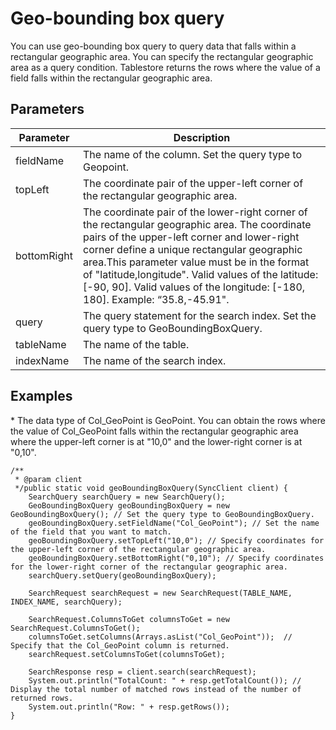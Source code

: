 # Geo-bounding box query

You can use geo-bounding box query to query data that falls within a rectangular geographic area. You can specify the rectangular geographic area as a query condition. Tablestore returns the rows where the value of a field falls within the rectangular geographic area.

## Parameters

|Parameter|Description|
|---------|-----------|
|fieldName|The name of the column. Set the query type to Geopoint.|
|topLeft|The coordinate pair of the upper-left corner of the rectangular geographic area.|
|bottomRight|The coordinate pair of the lower-right corner of the rectangular geographic area. The coordinate pairs of the upper-left corner and lower-right corner define a unique rectangular geographic area.This parameter value must be in the format of "latitude,longitude". Valid values of the latitude: \[-90, 90\]. Valid values of the longitude: \[-180, 180\]. Example: “35.8,-45.91". |
|query|The query statement for the search index. Set the query type to GeoBoundingBoxQuery.|
|tableName|The name of the table.|
|indexName|The name of the search index.|

## Examples

\* The data type of Col\_GeoPoint is GeoPoint. You can obtain the rows where the value of Col\_GeoPoint falls within the rectangular geographic area where the upper-left corner is at "10,0" and the lower-right corner is at "0,10".

```
/**
 * @param client
 */public static void geoBoundingBoxQuery(SyncClient client) {
    SearchQuery searchQuery = new SearchQuery();
    GeoBoundingBoxQuery geoBoundingBoxQuery = new GeoBoundingBoxQuery(); // Set the query type to GeoBoundingBoxQuery.
    geoBoundingBoxQuery.setFieldName("Col_GeoPoint"); // Set the name of the field that you want to match.
    geoBoundingBoxQuery.setTopLeft("10,0"); // Specify coordinates for the upper-left corner of the rectangular geographic area.
    geoBoundingBoxQuery.setBottomRight("0,10"); // Specify coordinates for the lower-right corner of the rectangular geographic area.
    searchQuery.setQuery(geoBoundingBoxQuery);

    SearchRequest searchRequest = new SearchRequest(TABLE_NAME, INDEX_NAME, searchQuery);

    SearchRequest.ColumnsToGet columnsToGet = new SearchRequest.ColumnsToGet();
    columnsToGet.setColumns(Arrays.asList("Col_GeoPoint"));  // Specify that the Col_GeoPoint column is returned.
    searchRequest.setColumnsToGet(columnsToGet);

    SearchResponse resp = client.search(searchRequest);
    System.out.println("TotalCount: " + resp.getTotalCount()); // Display the total number of matched rows instead of the number of returned rows.
    System.out.println("Row: " + resp.getRows());
}
```

